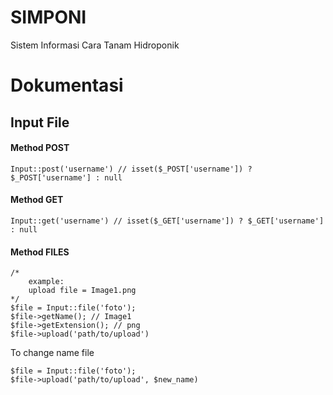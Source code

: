 # SIMPONI

Sistem Informasi Cara Tanam Hidroponik

# Dokumentasi

## Input File

#### Method POST
```
Input::post('username') // isset($_POST['username']) ? $_POST['username'] : null
```

#### Method GET
```
Input::get('username') // isset($_GET['username']) ? $_GET['username'] : null
```

#### Method FILES
```
/*
	example: 
	upload file = Image1.png
*/
$file = Input::file('foto');
$file->getName(); // Image1
$file->getExtension(); // png
$file->upload('path/to/upload')
```

To change name file
```
$file = Input::file('foto');
$file->upload('path/to/upload', $new_name)
```